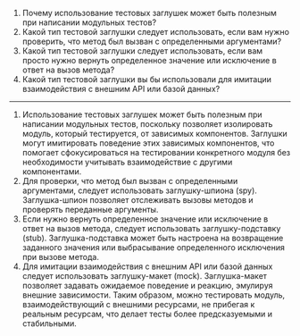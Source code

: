 1. Почему использование тестовых заглушек может быть полезным при написании модульных тестов?
2. Какой тип тестовой заглушки следует использовать, если вам нужно проверить, что метод был вызван с определенными аргументами?
3. Какой тип тестовой заглушки следует использовать, если вам просто нужно вернуть определенное значение или исключение в ответ на вызов метода?
4. Какой тип тестовой заглушки вы бы использовали для имитации  взаимодействия с внешним API или базой данных?

---

1. Использование тестовых заглушек может быть полезным при написании модульных тестов, поскольку позволяет изолировать модуль, который тестируется, от зависимых компонентов. Заглушки могут имитировать поведение этих зависимых компонентов, что помогает сфокусироваться на тестировании конкретного модуля без необходимости учитывать взаимодействие с другими компонентами.
2. Для проверки, что метод был вызван с определенными аргументами, следует использовать заглушку-шпиона (spy). Заглушка-шпион позволяет отслеживать вызовы методов и проверять переданные аргументы.
3. Если нужно вернуть определенное значение или исключение в ответ на вызов метода, следует использовать заглушку-подставку (stub). Заглушка-подставка может быть настроена на возвращение заданного значения или выбрасывание определенного исключения при вызове метода.
4. Для имитации взаимодействия с внешним API или базой данных следует использовать заглушку-макет (mock). Заглушка-макет позволяет задавать ожидаемое поведение и реакцию, эмулируя внешние зависимости. Таким образом, можно тестировать модуль, взаимодействующий с внешними ресурсами, не прибегая к реальным ресурсам, что делает тесты более предсказуемыми и стабильными.

